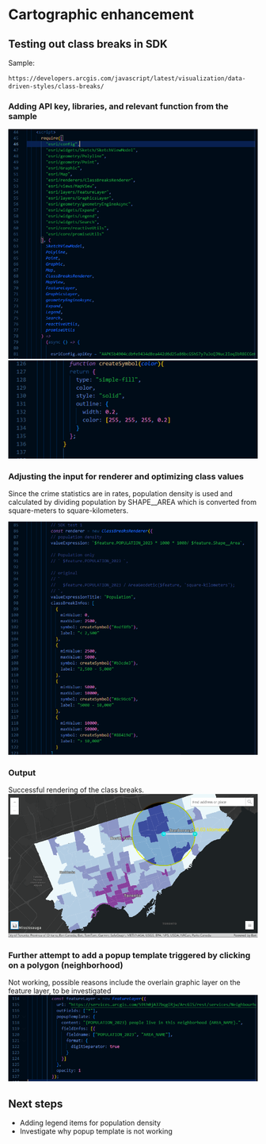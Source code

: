 # Cartographic enhancement

## Testing out class breaks in SDK
Sample:
```
https://developers.arcgis.com/javascript/latest/visualization/data-driven-styles/class-breaks/
```

### Adding API key, libraries, and relevant function from the sample 

![API key code](11_16.png "API key insert")
![createSymbol function](11_17.png "createSymbol function")

### Adjusting the input for renderer and optimizing class values
Since the crime statistics are in rates, population density is used and calculated by dividing population by SHAPE__AREA 
which is converted from square-meters to square-kilometers.

![API key code](11_18.png "API key insert")

### Output
Successful rendering of the class breaks.
![SDK rendered](11_20.png "SDK rendered")


### Further attempt to add a popup template triggered by clicking on a polygon (neighborhood)
Not working, possible reasons include the overlain graphic layer on the feature layer, to be investigated
![Failed popup template](11_19.png "Failed popup template")

## Next steps
- Adding legend items for population density
- Investigate why popup template is not working
